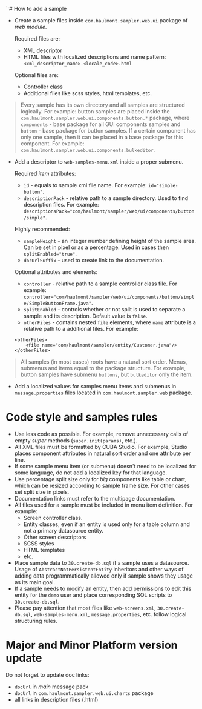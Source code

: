 ``# How to add a sample

- Create a sample files inside `com.haulmont.sampler.web.ui` package of _web module_. 

    Required files are:
    - XML descriptor
    - HTML files with localized descriptions and name pattern: `<xml_descriptor_name>-<locale_code>.html`
  
    Optional files are:
    - Controller class
    - Additional files like scss styles, html templates, etc.
  
> Every sample has its own directory and all samples are structured logically. For example:
button samples are placed inside the `com.haulmont.sampler.web.ui.components.button.*` package, 
where `components` - base package for all GUI components samples and `button` - base package for button samples. 
If a certain component has only one sample, then it can be placed in a base package for this component. 
For example: `com.haulmont.sampler.web.ui.components.bulkeditor`.

- Add a descriptor to `web-samples-menu.xml` inside a proper submenu. 

    Required _item_ attributes:
    - `id` - equals to sample xml file name. For example: `id="simple-button"`.
    - `descriptionPack` - relative path to a sample directory. Used to find description files. 
    For example: `descriptionsPack="com/haulmont/sampler/web/ui/components/button/simple"`.
    
    Highly recommended:
    - `sampleHeight` - an integer number defining height of the sample area. Can be set in pixel or as a percentage. 
    Used in cases then `splitEnabled="true"`. 
    - `docUrlSuffix` - used to create link to the documentation.
    
    Optional attributes and elements:
    - `controller` - relative path to a sample controller class file. For example: 
    `controller="com/haulmont/sampler/web/ui/components/button/simple/SimpleButtonFrame.java"`.
    - `splitEnabled` - controls whether or not split is used to separate a sample and its description. 
    Default value is `false`.
    - `otherFiles` - contains nested `file` elements, where `name` attribute is a relative path to a additional files. 
    For example: 
    ```
    <otherFiles>
        <file name="com/haulmont/sampler/entity/Customer.java"/>
    </otherFiles>
    ```

> All samples (in most cases) roots have a natural sort order. Menus, submenus and items equal to the package structure. 
For example, button samples have submenu `buttons`, but `bulkeditor` only the item.

- Add a localized values for samples menu items and submenus in `message.properties` files located 
in `com.haulmont.sampler.web` package.

# Code style and samples rules

- Use less code as possible. For example, remove unnecessary calls of empty _super_ methods 
(`super.init(params)`, etc.).
- All XML files must be formatted by CUBA Studio. For example, Studio places component attributes in 
natural sort order and one attribute per line.
- If some sample menu item (or submenu) doesn't need to be localized for some language, 
do not add a localized key for that language.
- Use percentage split size only for _big_ components like table or chart, which can be resized 
according to sample frame size. For other cases set split size in pixels.
- Documentation links must refer to the multipage documentation.
- All files used for a sample must be included in menu item definition. For example: 
    - Screen controller class.
    - Entity classes, even if an entity is used only for a table column and not a primary datasource entity.
    - Other screen descriptors
    - SCSS styles
    - HTML templates
    - etc.
- Place sample data to `30.create-db.sql` if a sample uses a datasource. Usage of `AbstractNotPersistentEntity` 
inheritors and other ways of adding data programmatically allowed only if sample shows they usage as its main goal.
- If a sample needs to modify an entity, then add permissions to edit this entity for the `demo` user and place 
corresponding SQL scripts to `30.create-db.sql`.
- Please pay attention that most files like `web-screens.xml`, `30.create-db.sql`, `web-samples-menu.xml`, 
`message.properties`, etc. follow logical structuring rules.

# Major and Minor Platform version update

Do not forget to update doc links:

- `docUrl` in _main_ message pack
- `docUrl` in `com.haulmont.sampler.web.ui.charts` package
- all links in description files (.html)